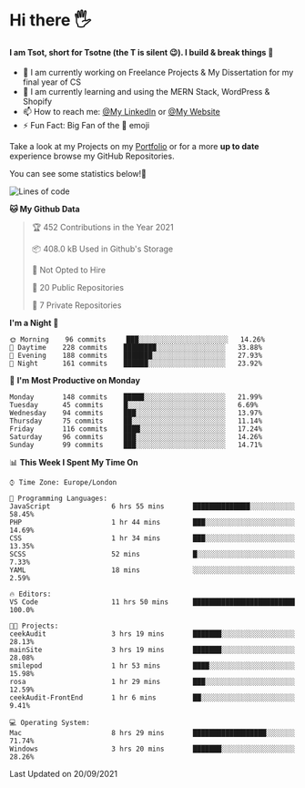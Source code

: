 # Hi there :raised_hand_with_fingers_splayed:
#### I am Tsot, short for Tsotne (the T is silent :wink:). I build & break things :space_invader:
- :telescope: I am currently working on Freelance Projects & My Dissertation for my final year of CS
- :seedling: I am currently learning and using the MERN Stack, WordPress & Shopify
- :mailbox: How to reach me: [@My LinkedIn](https://www.linkedin.com/in/tsotne-gvadzabia/) or [@My Website](https://tsotnegvadzabia.me/contact)
- :zap: Fun Fact: Big Fan of the :space_invader: emoji

Take a look at my Projects on my [Portfolio](https://tsotne.co.uk/) or for a more **up to date** experience browse my GitHub Repositories.

You can see some statistics below!:space_invader:
<!--START_SECTION:waka-->
![Lines of code](https://img.shields.io/badge/From%20Hello%20World%20I%27ve%20Written-3.5%20million%20lines%20of%20code-blue)

**🐱 My Github Data** 

> 🏆 452 Contributions in the Year 2021
 > 
> 📦 408.0 kB Used in Github's Storage 
 > 
> 🚫 Not Opted to Hire
 > 
> 📜 20 Public Repositories 
 > 
> 🔑 7 Private Repositories  
 > 
**I'm a Night 🦉** 

```text
🌞 Morning    96 commits     ███░░░░░░░░░░░░░░░░░░░░░░   14.26% 
🌆 Daytime    228 commits    ████████░░░░░░░░░░░░░░░░░   33.88% 
🌃 Evening    188 commits    ███████░░░░░░░░░░░░░░░░░░   27.93% 
🌙 Night      161 commits    ██████░░░░░░░░░░░░░░░░░░░   23.92%

```
📅 **I'm Most Productive on Monday** 

```text
Monday       148 commits    █████░░░░░░░░░░░░░░░░░░░░   21.99% 
Tuesday      45 commits     █░░░░░░░░░░░░░░░░░░░░░░░░   6.69% 
Wednesday    94 commits     ███░░░░░░░░░░░░░░░░░░░░░░   13.97% 
Thursday     75 commits     ██░░░░░░░░░░░░░░░░░░░░░░░   11.14% 
Friday       116 commits    ████░░░░░░░░░░░░░░░░░░░░░   17.24% 
Saturday     96 commits     ███░░░░░░░░░░░░░░░░░░░░░░   14.26% 
Sunday       99 commits     ███░░░░░░░░░░░░░░░░░░░░░░   14.71%

```


📊 **This Week I Spent My Time On** 

```text
⌚︎ Time Zone: Europe/London

💬 Programming Languages: 
JavaScript               6 hrs 55 mins       ██████████████░░░░░░░░░░░   58.45% 
PHP                      1 hr 44 mins        ███░░░░░░░░░░░░░░░░░░░░░░   14.69% 
CSS                      1 hr 34 mins        ███░░░░░░░░░░░░░░░░░░░░░░   13.35% 
SCSS                     52 mins             █░░░░░░░░░░░░░░░░░░░░░░░░   7.33% 
YAML                     18 mins             ░░░░░░░░░░░░░░░░░░░░░░░░░   2.59%

🔥 Editors: 
VS Code                  11 hrs 50 mins      █████████████████████████   100.0%

🐱‍💻 Projects: 
ceekAudit                3 hrs 19 mins       ███████░░░░░░░░░░░░░░░░░░   28.13% 
mainSite                 3 hrs 19 mins       ███████░░░░░░░░░░░░░░░░░░   28.08% 
smilepod                 1 hr 53 mins        ████░░░░░░░░░░░░░░░░░░░░░   15.98% 
rosa                     1 hr 29 mins        ███░░░░░░░░░░░░░░░░░░░░░░   12.59% 
ceekAudit-FrontEnd       1 hr 6 mins         ██░░░░░░░░░░░░░░░░░░░░░░░   9.41%

💻 Operating System: 
Mac                      8 hrs 29 mins       ██████████████████░░░░░░░   71.74% 
Windows                  3 hrs 20 mins       ███████░░░░░░░░░░░░░░░░░░   28.26%

```


 Last Updated on 20/09/2021
<!--END_SECTION:waka-->
